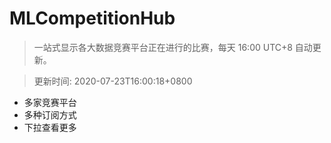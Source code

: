# MLCompetitionHub

> 一站式显示各大数据竞赛平台正在进行的比赛，每天 16:00 UTC+8 自动更新。
  
> 更新时间: 2020-07-23T16:00:18+0800 

* 多家竞赛平台
* 多种订阅方式
* 下拉查看更多